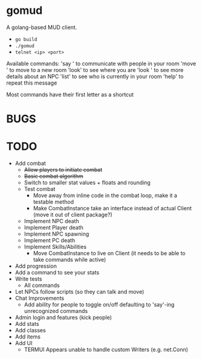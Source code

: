 # gomud

A golang-based MUD client.
* `go build`
* `./gomud`
* `telnet <ip> <port>`

Available commands:
'say <message>' to communicate with people in your room
'move <exit key>' to move to a new room
'look' to see where you are
'look <npc name>' to see more details about an NPC
'list' to see who is currently in your room
'help' to repeat this message

Most commands have their first letter as a shortcut

# BUGS

# TODO

* Add combat
  * ~~Allow players to initiate combat~~
  * ~~Basic combat algorithm~~
  * Switch to smaller stat values + floats and rounding
  * Test combat
    * Move away from inline code in the combat loop, make it a testable method
    * Make CombatInstance take an interface instead of actual Client (move it out of client package?)
  * Implement NPC death
  * Implement Player death
  * Implement NPC spawning
  * Implement PC death
  * Implement Skills/Abilities
    * Move CombatInstance to live on Client (it needs to be able to take commands while active)
* Add progression
* Add a command to see your stats
* Write tests
  * All commands
* Let NPCs follow scripts (so they can talk and move)
* Chat Improvements
  * Add ability for people to toggle on/off defaulting to 'say'-ing unrecognized commands
* Admin login and features (kick people)
* Add stats
* Add classes
* Add items
* Add UI
  * TERMUI Appears unable to handle custom Writers (e.g. net.Conn)
